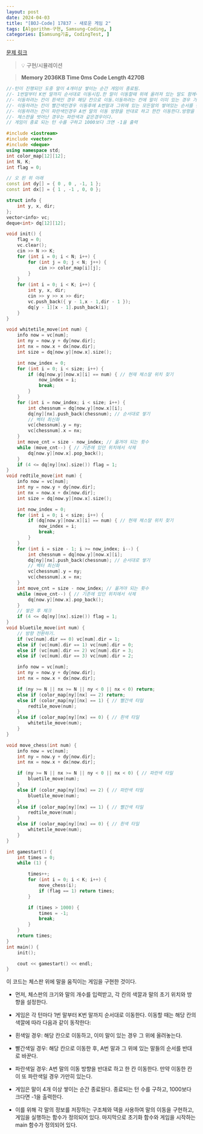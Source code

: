 ```yaml
---
layout: post
date: 2024-04-03
title: "[BOJ-Code] 17837 - 새로운 게임 2"
tags: [Algorithm-구현, Samsung-Coding, ]
categories: [Samsung기출, CodingTest, ]
---
```


[문제 링크](https://www.acmicpc.net/problem/17837)


> 💡 구현/시뮬레이션


> **Memory   2036KB                                   Time   0ms                               Code Length   4270B**


```c++
//-턴이 진행되던 도중 말이 4개이상 쌓이는 순간 게임이 종료됨.
//- 1번말부터 K번 말까지 순서대로 이동시킴.한 말이 이동할때 위에 올려져 있는 말도 함께이동.
//- 이동하려는 칸이 흰색인 경우 해당 칸으로 이동.이동하려는 칸에 말이 이미 있는 경우 가장 위에 말을 올려놓음.
//- 이동하려는 칸이 빨간색인경우 이동후에 A번말과 그위에 있는 모든말의 쌓여있는 순서를 반대로 바꾼다.옮기기전의 말들만 순서를 바꿔서 쌓는다.
//- 이동하려는 칸이 파란색인경우 A번 말의 이동 방향을 반대로 하고 한칸 이동한다.방향을 반대로 바꾼후에 이동하려는 칸이 파란색인경우 가만히 있는다.
//- 체스판을 벗어난 경우는 파란색과 같은경우이다.
// 게임이 종료 되는 턴 수를 구하고 1000보다 크면 -1을 출력

#include <iostream>
#include <vector>
#include <deque>
using namespace std;
int color_map[12][12];
int N, K;
int flag = 0;

// 오 왼 위 아래
const int dy[] = { 0 , 0 , -1, 1 };
const int dx[] = { 1 , -1 , 0, 0 };

struct info {
	int y, x, dir;
};
vector<info> vc;
deque<int> dq[12][12];

void init() {
	flag = 0;
	vc.clear();
	cin >> N >> K;
	for (int i = 0; i < N; i++) {
		for (int j = 0; j < N; j++) {
			cin >> color_map[i][j];
		}
	}
	for (int i = 0; i < K; i++) {
		int y, x, dir;
		cin >> y >> x >> dir;
		vc.push_back({ y - 1,x - 1,dir - 1 });
		dq[y - 1][x - 1].push_back(i);
	}
}

void whitetile_move(int num) {
	info now = vc[num];
	int ny = now.y + dy[now.dir];
	int nx = now.x + dx[now.dir];
	int size = dq[now.y][now.x].size();

	int now_index = 0;
	for (int i = 0; i < size; i++) {
		if (dq[now.y][now.x][i] == num) { // 현재 체스말 위치 찾기
			now_index = i;
			break;
		}
	}
	for (int i = now_index; i < size; i++) {
		int chessnum = dq[now.y][now.x][i];
		dq[ny][nx].push_back(chessnum); // 순서대로 쌓기
		// 벡터 최신화
		vc[chessnum].y = ny;
		vc[chessnum].x = nx;
	}
	int move_cnt = size - now_index; // 옮겨야 되는 횟수
	while (move_cnt--) { // 기존에 있던 위치에서 삭제
		dq[now.y][now.x].pop_back();
	}
	if (4 <= dq[ny][nx].size()) flag = 1;
}
void redtile_move(int num) {
	info now = vc[num];
	int ny = now.y + dy[now.dir];
	int nx = now.x + dx[now.dir];
	int size = dq[now.y][now.x].size();

	int now_index = 0;
	for (int i = 0; i < size; i++) {
		if (dq[now.y][now.x][i] == num) { // 현재 체스말 위치 찾기
			now_index = i;
			break;
		}
	}
	for (int i = size - 1; i >= now_index; i--) {
		int chessnum = dq[now.y][now.x][i];
		dq[ny][nx].push_back(chessnum); // 순서대로 쌓기
		// 벡터 최신화
		vc[chessnum].y = ny;
		vc[chessnum].x = nx;
	}
	int move_cnt = size - now_index; // 옮겨야 되는 횟수
	while (move_cnt--) { // 기존에 있던 위치에서 삭제
		dq[now.y][now.x].pop_back();
	}
	// 쌓은 후 체크
	if (4 <= dq[ny][nx].size()) flag = 1;
}
void bluetile_move(int num) {
	// 방향 전환하기.
	if (vc[num].dir == 0) vc[num].dir = 1;
	else if (vc[num].dir == 1) vc[num].dir = 0;
	else if (vc[num].dir == 2) vc[num].dir = 3;
	else if (vc[num].dir == 3) vc[num].dir = 2;

	info now = vc[num];
	int ny = now.y + dy[now.dir];
	int nx = now.x + dx[now.dir];

	if (ny >= N || nx >= N || ny < 0 || nx < 0) return;
	else if (color_map[ny][nx] == 2) return;
	else if (color_map[ny][nx] == 1) { // 빨간색 타일
		redtile_move(num);
	}
	else if (color_map[ny][nx] == 0) { // 흰색 타일
		whitetile_move(num);
	}
}

void move_chess(int num) {
	info now = vc[num];
	int ny = now.y + dy[now.dir];
	int nx = now.x + dx[now.dir];

	if (ny >= N || nx >= N || ny < 0 || nx < 0) { // 파란색 타일
		bluetile_move(num);
	}
	else if (color_map[ny][nx] == 2) { // 파란색 타일
		bluetile_move(num);
	}
	else if (color_map[ny][nx] == 1) { // 빨간색 타일
		redtile_move(num);
	}
	else if (color_map[ny][nx] == 0) { // 흰색 타일
		whitetile_move(num);
	}
}

int gamestart() {
	int times = 0;
	while (1) {

		times++;
		for (int i = 0; i < K; i++) {
			move_chess(i);
			if (flag == 1) return times;
		}

		if (times > 1000) {
			times = -1;
			break;
		}
	}
	return times;
}
int main() {
	init();

	cout << gamestart() << endl;
}
```


이 코드는 체스판 위에 말을 움직이는 게임을 구현한 것이다.

- 먼저, 체스판의 크기와 말의 개수를 입력받고, 각 칸의 색깔과 말의 초기 위치와 방향을 설정한다.

- 게임은 각 턴마다 1번 말부터 K번 말까지 순서대로 이동한다. 이동할 때는 해당 칸의 색깔에 따라 다음과 같이 동작한다:
- 흰색일 경우: 해당 칸으로 이동하고, 이미 말이 있는 경우 그 위에 올려놓는다.
- 빨간색일 경우: 해당 칸으로 이동한 후, A번 말과 그 위에 있는 말들의 순서를 반대로 바꾼다.
- 파란색일 경우: A번 말의 이동 방향을 반대로 하고 한 칸 이동한다. 만약 이동한 칸이 또 파란색일 경우 가만히 있는다.

- 게임은 말이 4개 이상 쌓이는 순간 종료된다. 종료되는 턴 수를 구하고, 1000보다 크다면 -1을 출력한다.

- 이를 위해 각 말의 정보를 저장하는 구조체와 덱을 사용하여 말의 이동을 구현하고, 게임을 실행하는 함수가 정의되어 있다. 마지막으로 초기화 함수와 게임을 시작하는 main 함수가 정의되어 있다.

